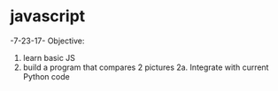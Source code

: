 # javascript
-7-23-17-
Objective:
  1. learn basic JS
  2. build a program that compares 2 pictures
    2a. Integrate with current Python code
